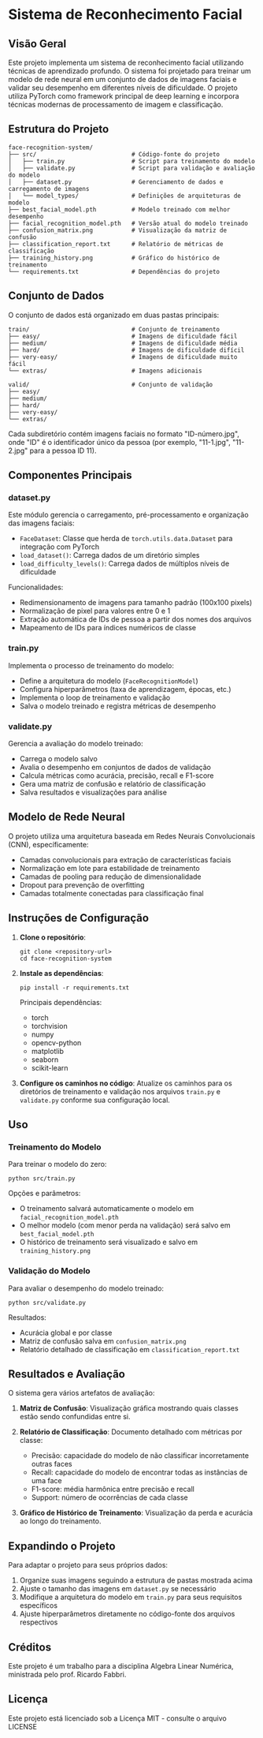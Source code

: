 # Sistema de Reconhecimento Facial

## Visão Geral

Este projeto implementa um sistema de reconhecimento facial utilizando técnicas de aprendizado profundo. O sistema foi projetado para treinar um modelo de rede neural em um conjunto de dados de imagens faciais e validar seu desempenho em diferentes níveis de dificuldade. O projeto utiliza PyTorch como framework principal de deep learning e incorpora técnicas modernas de processamento de imagem e classificação.

## Estrutura do Projeto

```
face-recognition-system/
├── src/                           # Código-fonte do projeto
│   ├── train.py                   # Script para treinamento do modelo
│   ├── validate.py                # Script para validação e avaliação do modelo
│   ├── dataset.py                 # Gerenciamento de dados e carregamento de imagens
│   └── model_types/               # Definições de arquiteturas de modelo
├── best_facial_model.pth          # Modelo treinado com melhor desempenho
├── facial_recognition_model.pth   # Versão atual do modelo treinado
├── confusion_matrix.png           # Visualização da matriz de confusão
├── classification_report.txt      # Relatório de métricas de classificação
├── training_history.png           # Gráfico do histórico de treinamento
└── requirements.txt               # Dependências do projeto
```

## Conjunto de Dados

O conjunto de dados está organizado em duas pastas principais:

```
train/                             # Conjunto de treinamento
├── easy/                          # Imagens de dificuldade fácil
├── medium/                        # Imagens de dificuldade média
├── hard/                          # Imagens de dificuldade difícil
├── very-easy/                     # Imagens de dificuldade muito fácil
└── extras/                        # Imagens adicionais

valid/                             # Conjunto de validação
├── easy/
├── medium/
├── hard/
├── very-easy/
└── extras/
```

Cada subdiretório contém imagens faciais no formato "ID-número.jpg", onde "ID" é o identificador único da pessoa (por exemplo, "11-1.jpg", "11-2.jpg" para a pessoa ID 11).

## Componentes Principais

### dataset.py

Este módulo gerencia o carregamento, pré-processamento e organização das imagens faciais:

- `FaceDataset`: Classe que herda de `torch.utils.data.Dataset` para integração com PyTorch
- `load_dataset()`: Carrega dados de um diretório simples
- `load_difficulty_levels()`: Carrega dados de múltiplos níveis de dificuldade

Funcionalidades:

- Redimensionamento de imagens para tamanho padrão (100x100 pixels)
- Normalização de pixel para valores entre 0 e 1
- Extração automática de IDs de pessoa a partir dos nomes dos arquivos
- Mapeamento de IDs para índices numéricos de classe

### train.py

Implementa o processo de treinamento do modelo:

- Define a arquitetura do modelo (`FaceRecognitionModel`)
- Configura hiperparâmetros (taxa de aprendizagem, épocas, etc.)
- Implementa o loop de treinamento e validação
- Salva o modelo treinado e registra métricas de desempenho

### validate.py

Gerencia a avaliação do modelo treinado:

- Carrega o modelo salvo
- Avalia o desempenho em conjuntos de dados de validação
- Calcula métricas como acurácia, precisão, recall e F1-score
- Gera uma matriz de confusão e relatório de classificação
- Salva resultados e visualizações para análise

## Modelo de Rede Neural

O projeto utiliza uma arquitetura baseada em Redes Neurais Convolucionais (CNN), específicamente:

- Camadas convolucionais para extração de características faciais
- Normalização em lote para estabilidade de treinamento
- Camadas de pooling para redução de dimensionalidade
- Dropout para prevenção de overfitting
- Camadas totalmente conectadas para classificação final

## Instruções de Configuração

1. **Clone o repositório**:

   ```
   git clone <repository-url>
   cd face-recognition-system
   ```

2. **Instale as dependências**:

   ```
   pip install -r requirements.txt
   ```

   Principais dependências:

   - torch
   - torchvision
   - numpy
   - opencv-python
   - matplotlib
   - seaborn
   - scikit-learn

3. **Configure os caminhos no código**:
   Atualize os caminhos para os diretórios de treinamento e validação nos arquivos `train.py` e `validate.py` conforme sua configuração local.

## Uso

### Treinamento do Modelo

Para treinar o modelo do zero:

```
python src/train.py
```

Opções e parâmetros:

- O treinamento salvará automaticamente o modelo em `facial_recognition_model.pth`
- O melhor modelo (com menor perda na validação) será salvo em `best_facial_model.pth`
- O histórico de treinamento será visualizado e salvo em `training_history.png`

### Validação do Modelo

Para avaliar o desempenho do modelo treinado:

```
python src/validate.py
```

Resultados:

- Acurácia global e por classe
- Matriz de confusão salva em `confusion_matrix.png`
- Relatório detalhado de classificação em `classification_report.txt`

## Resultados e Avaliação

O sistema gera vários artefatos de avaliação:

1. **Matriz de Confusão**: Visualização gráfica mostrando quais classes estão sendo confundidas entre si.

2. **Relatório de Classificação**: Documento detalhado com métricas por classe:

   - Precisão: capacidade do modelo de não classificar incorretamente outras faces
   - Recall: capacidade do modelo de encontrar todas as instâncias de uma face
   - F1-score: média harmônica entre precisão e recall
   - Support: número de ocorrências de cada classe

3. **Gráfico de Histórico de Treinamento**: Visualização da perda e acurácia ao longo do treinamento.

## Expandindo o Projeto

Para adaptar o projeto para seus próprios dados:

1. Organize suas imagens seguindo a estrutura de pastas mostrada acima
2. Ajuste o tamanho das imagens em `dataset.py` se necessário
3. Modifique a arquitetura do modelo em `train.py` para seus requisitos específicos
4. Ajuste hiperparâmetros diretamente no código-fonte dos arquivos respectivos

## Créditos

Este projeto é um trabalho para a disciplina Algebra Linear Numérica, ministrada pelo prof. Ricardo Fabbri.

## Licença

Este projeto está licenciado sob a Licença MIT - consulte o arquivo LICENSE
